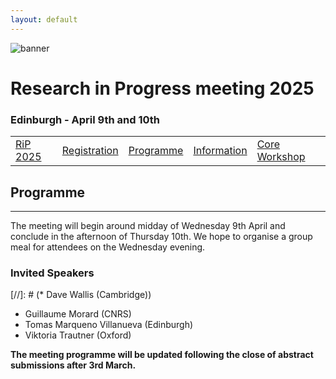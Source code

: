 ```yaml
---
layout: default
---
```


![banner](https://MinPhys.github.io/RiP_2025/assets/website_banner_RiP_25.png)
# Research in Progress meeting 2025
### Edinburgh - April 9th and 10th

|    |    |    |    |    |
|----|----|----|----|----|
| [RiP 2025](./RiP_2025.html) | [Registration](./RiP_2025-abstracts.html) | [Programme](./RiP_2025-programme.html) | [Information](./RiP_2025-planning.html) | [Core Workshop](./core_workshop.html) |

## Programme
* * *

The meeting will begin around midday of Wednesday 9th April and conclude in the afternoon of Thursday 10th.
We hope to organise a group meal for attendees on the Wednesday evening.

### Invited Speakers
[//]: # (*  Dave Wallis (Cambridge))
*  Guillaume Morard (CNRS)
*  Tomas Marqueno Villanueva (Edinburgh)
*  Viktoria Trautner (Oxford)

__The meeting programme will be updated following the close of abstract submissions after 3rd March.__
